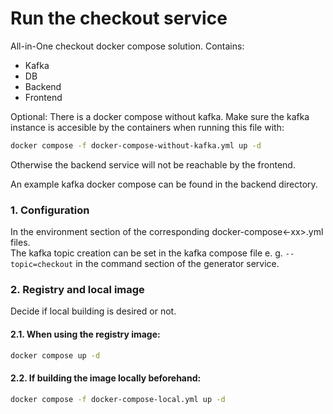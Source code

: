 # Run the checkout service
All-in-One checkout docker compose solution. Contains:
* Kafka
* DB
* Backend
* Frontend

Optional: There is a docker compose without kafka. Make sure the kafka instance is accesible by the containers when running this file with:
```bash
docker compose -f docker-compose-without-kafka.yml up -d 
```
Otherwise the backend service will not be reachable by the frontend.

An example kafka docker compose can be found in the backend directory.

### 1. Configuration
In the environment section of the corresponding docker-compose<-xx>.yml files.  
The kafka topic creation can be set in the kafka compose file e. g. `--topic=checkout` in the command section of the generator service. 

### 2. Registry and local image
Decide if local building is desired or not. 

#### 2.1. When using the registry image:
```bash
docker compose up -d
```

#### 2.2. If building the image locally beforehand:
```bash
docker compose -f docker-compose-local.yml up -d
```